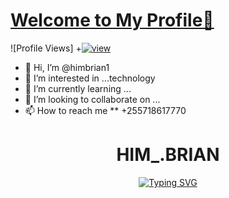   
# [Welcome to My Profile👋](https://himbrian1.dev)
![Profile Views]
+[![view](https://hits.seeyoufarm.com/api/count/incr/badge.svg?url=https%3A%2F%2Fgithub.com%2Fhimbrian1&count_bg=%2379C83D&title_bg=%23555555&icon=adblock.svg&icon_color=%23E7E7E7&title=hits&edge_flat=false)](https://hits.seeyoufarm.com)



- 👋 Hi, I’m @himbrian1
- 👀 I’m interested in ...technology
- 🌱 I’m currently learning ...
- 💞️ I’m looking to collaborate on ...
- 📫 How to reach me ** +255718617770

<!--- 
himbrian1/himbrian1 is a ✨ special ✨ repository because its `README.md` (this file) appears on your GitHub profile.
You can click the Preview link to take a look at your changes.
--->
<h1 align="center"> HIM_.BRIAN  </h1>
<div align="center">
 <a href="https://git.io/typing-svg"><img src="https://readme-typing-svg.demolab.com?font=Black+Ops+One&size=50&pause=1000&color=1BAFBAFF&center=true&width=910&height=100&lines=+ THANKS FOR CHECKING ;MY PROFILE ;CHECK ME IN;INSTA him_.brian;MY WHATSAPP No +255718617770" alt="Typing SVG" /></a>
  </p>
  
